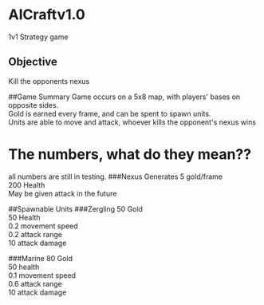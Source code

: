 # AICraftv1.0
1v1 Strategy game
## Objective 
Kill the opponents nexus

##Game Summary
Game occurs on a 5x8 map, with players' bases on opposite sides.<br />
Gold is earned every frame, and can be spent to spawn units.<br />
Units are able to move and attack, whoever kills the opponent's nexus wins<br />

# The numbers, what do they mean??
all numbers are still in testing.
###Nexus
Generates 5 gold/frame<br />
200 Health<br />
May be given attack in the future<br />

##Spawnable Units
###Zergling
50 Gold<br />
50 Health<br />
0.2 movement speed<br />
0.2 attack range<br />
10 attack damage<br />

###Marine
80 Gold<br />
50 health<br />
0.1 movement speed<br />
0.6 attack range<br />
10 attack damage<br />

